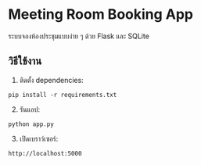 # Meeting Room Booking App

ระบบจองห้องประชุมแบบง่าย ๆ ด้วย Flask และ SQLite

## วิธีใช้งาน

1. ติดตั้ง dependencies:
```
pip install -r requirements.txt
```

2. รันแอป:
```
python app.py
```

3. เปิดเบราว์เซอร์:
```
http://localhost:5000
```
